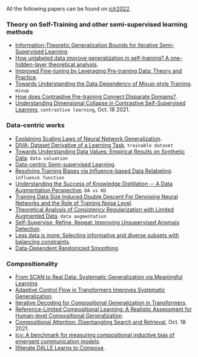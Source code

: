 
All the following papers can be found on [iclr2022](https://openreview.net/group?id=ICLR.cc/2022/Conference).

### Theory on Self-Training and other semi-supervised learning methods

- [Information-Theoretic Generalization Bounds for Iterative Semi-Supervised Learning](https://openreview.net/pdf?id=cpstx0xuvRY).
- [How unlabeled data improve generalization in self-training? A one-hidden-layer theoretical analysis](https://openreview.net/forum?id=qiMXBIf4NfB).
- [Improved Fine-tuning by Leveraging Pre-training Data: Theory and Practice](https://openreview.net/forum?id=kQns9y_JH6).
- [Towards Understanding the Data Dependency of Mixup-style Training](https://openreview.net/forum?id=ieNJYujcGDO). `mixup`
- [How does Contrastive Pre-training Connect Disparate Domains?](https://openreview.net/forum?id=vBn2OXZuQCF).
- [Understanding Dimensional Collapse in Contrastive Self-Supervised Learning](https://arxiv.org/pdf/2110.09348.pdf), `contrastive learning`, Oct. 18 2021.

### Data-centric works

- [Explaining Scaling Laws of Neural Network Generalization](https://openreview.net/forum?id=FvfV64rovnY).
- [DIVA: Dataset Derivative of a Learning Task](https://openreview.net/forum?id=bVvMOtLMiw). `trainable dataset`
- [Towards Understanding Data Values: Empirical Results on Synthetic Data](https://openreview.net/forum?id=9q3g_5gQbbA). `data valuation`
- [Data-centric Semi-supervised Learning](https://openreview.net/pdf?id=11aY89G7YY4).
- [Resolving Training Biases via Influence-based Data Relabeling](https://openreview.net/forum?id=EskfH0bwNVn). `influence function`
- [Understanding the Success of Knowledge Distillation -- A Data Augmentation Perspective](https://openreview.net/forum?id=0d1mLPC2q2). `DA vs KD`
- [Training Data Size Induced Double Descent For Denoising Neural Networks and the Role of Training Noise Level](https://openreview.net/forum?id=5ALGcXpmFyC).
- [Theoretical Analysis of Consistency Regularization with Limited Augmented Data](https://openreview.net/forum?id=IbyMcLKUCqT). `data augmentation`
- [Self-Supervise, Refine, Repeat: Improving Unsupervised Anomaly Detection](https://openreview.net/forum?id=Nct9j3BVswZ).
- [Less data is more: Selecting informative and diverse subsets with balancing constraints](https://openreview.net/forum?id=6PlIkYUK9As).
- [Data-Dependent Randomized Smoothing](https://openreview.net/forum?id=ZFIT_sGjPJ).

### Compositionality

- [From SCAN to Real Data: Systematic Generalization via Meaningful Learning](https://openreview.net/forum?id=9qKAGxS1Tq2).
- [Adaptive Control Flow in Transformers Improves Systematic Generalization](https://openreview.net/forum?id=KBQP4A_J1K).
- [Iterative Decoding for Compositional Generalization in Transformers](https://openreview.net/forum?id=Rh3khfuQUYk).
- [Reference-Limited Compositional Learning: A Realistic Assessment for Human-level Compositional Generalization](https://openreview.net/forum?id=TytZk4tWO5).
- [Compositional Attention: Disentangling Search and Retrieval](https://arxiv.org/abs/2110.09419), Oct. 18 2021.
- [Icy: A benchmark for measuring compositional inductive bias of emergent communication models](https://openreview.net/forum?id=S352vriz3G).
- [Illiterate DALLE Learns to Compose](https://openreview.net/forum?id=h0OYV0We3oh).
